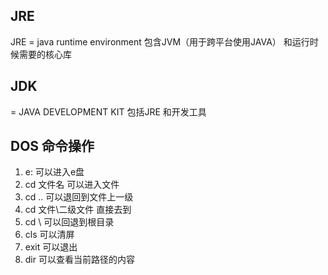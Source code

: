 ## JRE
JRE = java runtime environment 包含JVM（用于跨平台使用JAVA） 和运行时候需要的核心库
  
## JDK
 = JAVA DEVELOPMENT KIT 包括JRE 和开发工具
 
## DOS 命令操作
1. e: 可以进入e盘
2. cd 文件名 可以进入文件
3. cd .. 可以退回到文件上一级
4. cd 文件\二级文件 直接去到
5. cd \ 可以回退到根目录
6. cls 可以清屏
7. exit 可以退出
8. dir 可以查看当前路径的内容


 
